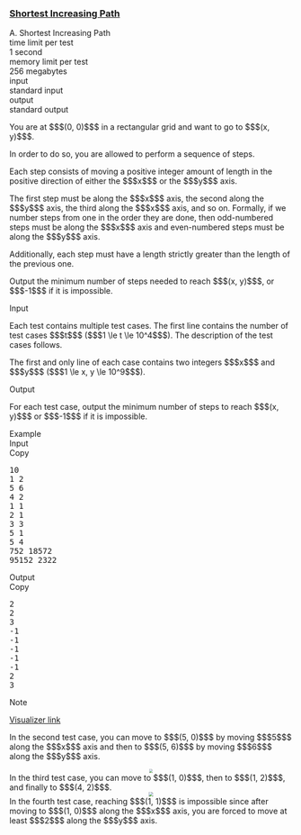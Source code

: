 <h3><a href="https://codeforces.com/contest/2147/problem/A" target="_blank" rel="noopener noreferrer">Shortest Increasing Path</a></h3>

<div class="header"><div class="title">A. Shortest Increasing Path</div><div class="time-limit"><div class="property-title">time limit per test</div>1 second</div><div class="memory-limit"><div class="property-title">memory limit per test</div>256 megabytes</div><div class="input-file input-standard"><div class="property-title">input</div>standard input</div><div class="output-file output-standard"><div class="property-title">output</div>standard output</div></div><div><p>You are at $$$(0, 0)$$$ in a rectangular grid and want to go to $$$(x, y)$$$.</p><p>In order to do so, you are allowed to perform a sequence of steps.</p><p>Each step consists of moving a positive integer amount of length in the positive direction of either the $$$x$$$ or the $$$y$$$ axis.</p><p>The first step must be along the $$$x$$$ axis, the second along the $$$y$$$ axis, the third along the $$$x$$$ axis, and so on. Formally, if we number steps from one in the order they are done, then odd-numbered steps must be along the $$$x$$$ axis and even-numbered steps must be along the $$$y$$$ axis.</p><p>Additionally, each step must have a length <span class="tex-font-style-bf">strictly greater</span> than the length of the previous one.</p><p>Output the minimum number of steps needed to reach $$$(x, y)$$$, or $$$-1$$$ if it is impossible.</p></div><div class="input-specification"><div class="section-title">Input</div><p>Each test contains multiple test cases. The first line contains the number of test cases $$$t$$$ ($$$1 \le t \le 10^4$$$). The description of the test cases follows. </p><p>The first and only line of each case contains two integers $$$x$$$ and $$$y$$$ ($$$1 \le x, y \le 10^9$$$).</p></div><div class="output-specification"><div class="section-title">Output</div><p>For each test case, output the minimum number of steps to reach $$$(x, y)$$$ or $$$-1$$$ if it is impossible.</p></div><div class="sample-tests"><div class="section-title">Example</div><div class="sample-test"><div class="input"><div class="title">Input<div title="Copy" data-clipboard-target="#id006938774905796682" id="id00511099761204913" class="input-output-copier">Copy</div></div><pre id="id006938774905796682"><div class="test-example-line test-example-line-even test-example-line-0">10</div><div class="test-example-line test-example-line-odd test-example-line-1">1 2</div><div class="test-example-line test-example-line-even test-example-line-2">5 6</div><div class="test-example-line test-example-line-odd test-example-line-3">4 2</div><div class="test-example-line test-example-line-even test-example-line-4">1 1</div><div class="test-example-line test-example-line-odd test-example-line-5">2 1</div><div class="test-example-line test-example-line-even test-example-line-6">3 3</div><div class="test-example-line test-example-line-odd test-example-line-7">5 1</div><div class="test-example-line test-example-line-even test-example-line-8">5 4</div><div class="test-example-line test-example-line-odd test-example-line-9">752 18572</div><div class="test-example-line test-example-line-even test-example-line-10">95152 2322</div></pre></div><div class="output"><div class="title">Output<div title="Copy" data-clipboard-target="#id009631799188873028" id="id0047276700160525276" class="input-output-copier">Copy</div></div><pre id="id009631799188873028"><div class="test-example-line test-example-line-odd test-example-line-1">2</div><div class="test-example-line test-example-line-even test-example-line-2">2</div><div class="test-example-line test-example-line-odd test-example-line-3">3</div><div class="test-example-line test-example-line-even test-example-line-4">-1</div><div class="test-example-line test-example-line-odd test-example-line-5">-1</div><div class="test-example-line test-example-line-even test-example-line-6">-1</div><div class="test-example-line test-example-line-odd test-example-line-7">-1</div><div class="test-example-line test-example-line-even test-example-line-8">-1</div><div class="test-example-line test-example-line-odd test-example-line-9">2</div><div class="test-example-line test-example-line-even test-example-line-10">3</div></pre></div></div></div><div class="note"><div class="section-title">Note</div><p><a href="https://codeforces.com/assets/contests/2147/A_cdXXtjqxZBm9unXAJx2Q.html">Visualizer link</a></p><p>In the second test case, you can move to $$$(5, 0)$$$ by moving $$$5$$$ along the $$$x$$$ axis and then to $$$(5, 6)$$$ by moving $$$6$$$ along the $$$y$$$ axis. </p><center> <img class="tex-graphics" src="https://espresso.codeforces.com/d2004648d27b0293b7b5a2bf5c299b775a067848.png" style="zoom: 40.0%;max-width: 100.0%;max-height: 100.0%;"> </center> In the third test case, you can move to $$$(1, 0)$$$, then to $$$(1, 2)$$$, and finally to $$$(4, 2)$$$. <center> <img class="tex-graphics" src="https://espresso.codeforces.com/dba4a2a4e5028d5aa466d15009f7766286faac00.png" style="zoom: 50.0%;max-width: 100.0%;max-height: 100.0%;"> </center> In the fourth test case, reaching $$$(1, 1)$$$ is impossible since after moving to $$$(1, 0)$$$ along the $$$x$$$ axis, you are forced to move at least $$$2$$$ along the $$$y$$$ axis.</div>